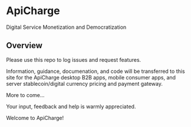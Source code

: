 # ApiCharge
Digital Service Monetization and Democratization

## Overview

Please use this repo to log issues and request features.

Information, guidance, documenation, and code will be transferred to this site for the ApiCharge desktop B2B apps, mobile consumer apps, and server stablecoin/digital currency pricing and payment gateway. 

More to come...

Your input, feedback and help is warmly appreciated.

Welcome to ApiCharge!



